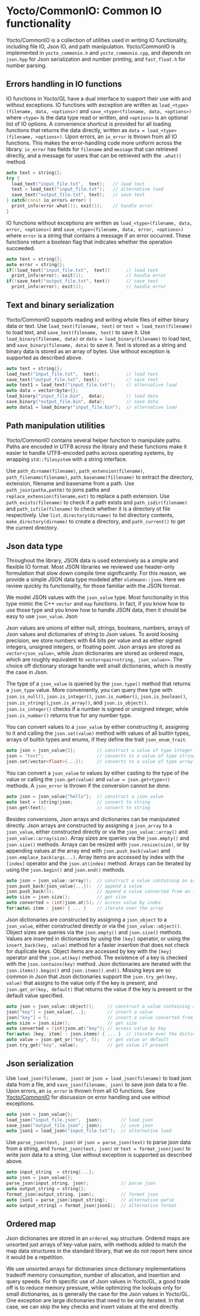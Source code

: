 # Yocto/CommonIO: Common IO functionality

Yocto/CommonIO is a collection of utilities used in writing IO functionality,
including file IO, Json IO, and path manipulation.
Yocto/CommonIO is implemented in `yocto_commonio.h` and `yocto_commonio.cpp`, 
and depends on `json.hpp` for Json serialization and number printing, and
`fast_float.h` for number parsing.

## Errors handling in IO functions

IO functions in Yocto/GL have a dual interface to support their use with and 
without exceptions. IO functions with exception are written as 
`load_<type>(filename, data, <options>)` and 
`save_<type>(filename, data, <options>)` where `<type>` is the data type 
read or written, and `<options>` is an optional list of IO options. 
A convenience shortcut is provided for all loading functions that returns the 
data directly, written as `data = load_<type>(filename, <options>)`.
Upon errors, an `io_error` is thrown from all IO functions.
This makes the error-handling code more uniform across the library. 
`io_error` has fields for `filename` and `message` that can retrieved directly, 
and a message for users that can be retrieved with the `.what()` method.

```cpp
auto text = string{};
try {
  load_text("input_file.txt",  text);   // load text
  text = load_text("input_file.txt");   // alternative load
  save_text("output_file.txt", text);   // save text
} catch(const io_error& error) {
  print_info(error.what()); exit(1);    // handle error
}
```

IO functions without exceptions are written as
`load_<type>(filename, data, error, <options>)` and 
`save_<type>(filename, data, error, <options>)` where `error` is a string 
that contains a message if an error occurred. These functions return a boolean 
flag that indicates whether the operation succeeded.  

```cpp
auto text = string{};
auto error = string{};
if(!load_text("input_file.txt",  text))      // load text
  print_info(error); exit(1);                // handle error
if(!save_text("output_file.txt", text))      // save text
  print_info(error); exit(1);                // handle error
```

## Text and binary serialization

Yocto/CommonIO supports reading and writing whole files of either binary
data or text. Use `load_text(filename, text)` or `text = load_text(filename)` 
to load text, and `save_text(filename, text)` to save it.
Use `load_binary(filename, data)` or `data = load_binary(filename)` 
to load text, and `save_binary(filename, data)` to save it. 
Text is stored as a string and binary data is stored as an array of bytes.
Use without exception is supported as described above.

```cpp
auto text = string{};
load_text("input_file.txt",  text);          // load text
save_text("output_file.txt", text);          // save text
auto text1 = load_text("input_file.txt");    // alternative load
auto data = vector<byte>{};
load_binary("input_file.bin",  data);        // load data
save_binary("output_file.bin", data);        // save data
auto data1 = load_binary("input_file.bin");  // alternative load
```

## Path manipulation utilities

Yocto/CommonIO contains several helper function to manipulate paths. Paths
are encoded in UTF8 across the library and these functions make it easier to
handle UTF8-encoded paths across operating systems, by wrapping 
`std::filesystem` with a string interface.

Use `path_dirname(filename)`, `path_extension(filename)`,  
`path_filename(filename)`, `path_basename(fillename)`
to extract the directory, extension, filename and basename from a path.
Use `path_join(patha,pathb)` to joins paths and
`replace_extension(filename,ext)` to replace a path extension.
Use `path_exists(filename)` to check if a path exists and
`path_isdir(filename)` and `path_isfile(filename)` to check whether
it is a directory ot file respectively.
Use `list_directory(dirname)` to list directory contents, 
`make_directory(dirname)` to create a directory, and
`path_current()` to get the current directory.

## Json data type

Throughout the library, JSON data is used extensively as a simple and flexible
IO format. Most JSON libraries we reviewed use header-only formulation that
slow down compile time significantly. For this reason, we provide a simple
JSON data type modeled after `nlohmann::json`. Here we review quickly its
functionality, for those familiar with the JSON format.

We model JSON values with the `json_value` type. Most functionality in this
type mimic the C++ `vector` and `map` functions. In fact, if you know how 
to use those type and you know how to handle JSON data, then it should be 
easy to use `json_value`. Json

Json values are unions of either null, strings, booleans, numbers, arrays 
of Json values and dictionaries of string to Json values. To avoid loosing
precision, we store numbers with 64 bits per value and as either signed
integers, unsigned integers, or floating point. Json arrays are stored as
`vector<json_value>`, while Json dictionaries are stored as ordered maps,
which are roughly equivalent to `vector<pair<string, json_value>>`. 
The choice off dictionary storage handle well small dictionaries, which is 
mostly the case in Json.

The type of a `json_value` is queried by the `json.type()` method that returns 
a `json_type` value. More conveniently, you can query thee type with 
`json.is_null()`, `json.is_integer()`, `json.is_number()`, `json.is_boolean()`, 
`json.is_string()`,`json.is_array()`, and `json.is_object()`. 
`json.is_integer()` checks if a number is signed or unsigned integer, 
while `json.is_number()` returns true for any number type.

You can convert values to a `json_value` by either constructing it,
assigning to it and calling the `json.set(value)` method with values of all 
builtin types, arrays of builtin types and enums, if they define the trait 
`json_enum_trait`.

```cpp
auto json = json_value{5};        // construct a value of type integer
json = "text";                    // converts to a value of type string
json.set(vector<float>{...});     // converts to a value of type array
```

You can convert a `json_value` to values by either casting to the type of the
value or calling the `json.get(value)` and `value = json.get<type>()` methods. 
A `json_error` is thrown if the conversion cannot be done.

```cpp
auto json = json_value{"hello"};  // construct a json_value
auto text = (string)json;         // convert to string
json.get(text);                   // convert to string
```

Besides conversions, Json arrays and dictionaries can be manipulated directly.
Json arrays are constructed by assigning a `json_array` to a `json_value`, 
either constructed directly or via the `json_value::array()` and 
`json_value::array(size)`. Array sizes are queries via the `json.empty()` and 
`json.size()` methods. Arrays can be resized with `json.resize(size)`, or by
appending values at the array end with `json.push_back(value)` and 
`json.emplace_back(args...)`. Array items are accessed by index with the 
`[index]` operator and the `json.at(index)` method. Arrays can be iterated
by using the `json.begin()` and `json.end()` methods.

```cpp
auto json = json_value::array();  // construct a value containing an array
json.push_back(json_value{...});  // append a value
json.push_back(5);                // append a value converted from an int
auto size = json.size();          // get size
auto converted = (int)json.at(5); // access value by index
for(auto& item : json) { ... }    // iterate over the array
```

Json dictionaries are constructed by assigning a `json_object` to a `json_value`, 
either constructed directly or via the `json_value::object()`. Object sizes 
are queries via the `json.empty()` and `json.size()` methods. Values are
inserted in dictionaries by using the `[key]` operator, or using the 
`insert_back(key, value)` method for a faster insertion that does not check
for duplicate keys. Object items are accessed by key with the `[key]` operator 
and the `json.at(key)` method. The existence of a key is checked with the 
`json.contains(key)` method. Json dictionaries are iterated with the 
`json.items().begin()` and `json.items().end()`.
Missing keys are so common in Json that Json dictionaries support the 
`json.try_get(key, value)` that assigns to the value only if the key is present,
and `json.get_or(key, default)` that returns the value if the key is present or
the default value specified.

```cpp
auto json = json_value::object();     // construct a value containing a dict.
json["key"] = json_value{...};        // insert a value
json["key"] = 5;                      // insert a value converted from an int
auto size = json.size();              // get size
auto converted = (int)json.at("key"); // access value by key
for(auto& [key, item] : json.items) { ... }  // iterate over the dictionary
auto value = json.get_or("key", 5);   // get value or default
json.try_get("key", value);           // get value if present
```

## Json serialization

Use `load_json(filename, json)` or `json = load_json(filename)` to load json 
data from a file, and `save_json(filename, json)` to save json data to a file. 
Upon errors, an `io_error` is thrown from all IO functions.
See [Yocto/CommonIO](yocto_commonio.md) for discussion on error handling 
and use without exceptions.

```cpp
auto json = json_value{};
load_json("input_file.json",  json);       // load json
save_json("output_file.json", json);       // save json
auto json1 = load_json("input_file.txt");  // alternative load
```

Use `parse_json(text, json)`  or `json = parse_json(text)` to parse json data 
from a string, and `format_json(text, json)` or `text = format_json(json)` to 
write json data to a string.
Use without exception is supported as described above.

```cpp
auto input_string  = string{...};
auto json = json_value{};
parse_json(input_string, json);            // parse json
auto output_string = string{};
format_json(output_string, json);          // format json
auto json1 = parse_json(input_string);     // alternative parse
auto output_string1 = format_json(json1);  // alternative format
```

## Ordered map

Json dictionaries are stored in an `ordered_map` structure. Ordered maps are
unsorted just arrays of key-value pairs, with methods added to match the 
map data structures in the standard library, that we do not report here since
it would be a repetition.

We use unsorted arrays for dictionaries since dictionary implementations
tradeoff memory consumption, number of allocation, and insertion and
query speeds. For th specific use of Json values in Yocto/GL, a good trade off
is to reduce memory pressure, while optimizing the lookups only for small 
dictionaries, as is generally the case for the Json values in Yocto/GL.
One exception are large dictionaries that need to be only iterated. 
In that case, we can skip the key checks and insert values at the end directly.
